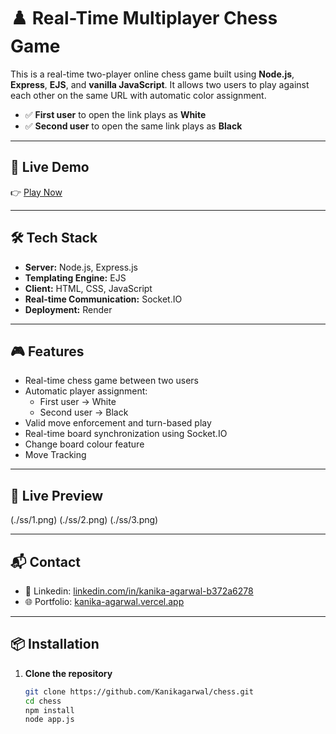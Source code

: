 # ♟️ Real-Time Multiplayer Chess Game

This is a real-time two-player online chess game built using **Node.js**, **Express**, **EJS**, and **vanilla JavaScript**. It allows two users to play against each other on the same URL with automatic color assignment.

- ✅ **First user** to open the link plays as **White**
- ✅ **Second user** to open the same link plays as **Black**

---

## 🚀 Live Demo

👉 [Play Now](https://chess-yem8.onrender.com/)

---

## 🛠️ Tech Stack

- **Server:** Node.js, Express.js
- **Templating Engine:** EJS
- **Client:** HTML, CSS, JavaScript
- **Real-time Communication:** Socket.IO
- **Deployment:** Render

---

## 🎮 Features

- Real-time chess game between two users
- Automatic player assignment:
  - First user → White
  - Second user → Black
- Valid move enforcement and turn-based play
- Real-time board synchronization using Socket.IO
- Change board colour feature
- Move Tracking

---

## 📱 Live Preview

(./ss/1.png)
(./ss/2.png)
(./ss/3.png)

---

## 📬 Contact

- 💼 Linkedin: [linkedin.com/in/kanika-agarwal-b372a6278](https://www.linkedin.com/in/kanika-agarwal-b372a6278)
- 🌐 Portfolio: [kanika-agarwal.vercel.app](https://kanika-agarwal.vercel.app)

---

## 📦 Installation

1. **Clone the repository**
   ```bash
   git clone https://github.com/Kanikagarwal/chess.git
   cd chess
   npm install
   node app.js
